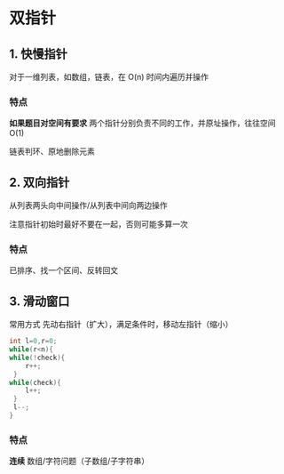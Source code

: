 # 双指针
## 1. 快慢指针
对于一维列表，如数组，链表，在 O(n) 时间内遍历并操作
### 特点
**如果题目对空间有要求** 两个指针分别负责不同的工作，并原址操作，往往空间 O(1)

链表判环、原地删除元素
## 2. 双向指针
从列表两头向中间操作/从列表中间向两边操作

注意指针初始时最好不要在一起，否则可能多算一次
### 特点
已排序、找一个区间、反转回文
## 3. 滑动窗口
常用方式 先动右指针（扩大），满足条件时，移动左指针（缩小）
```cpp
int l=0,r=0;
while(r<n){
while(!check){
    r++;
 }
while(check){
    l++;
 }
 l--;
}
```
### 特点
**连续** 数组/字符问题（子数组/子字符串）